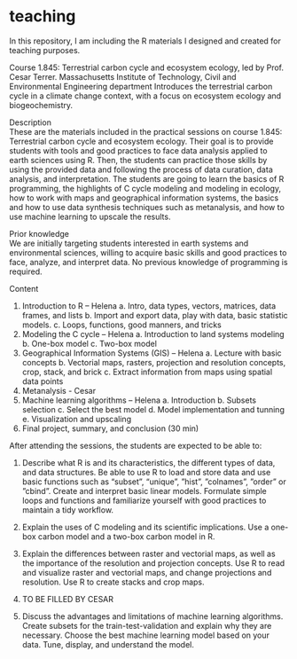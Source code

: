 # teaching
In this repository, I am including the R materials I designed and created for teaching purposes.

Course 1.845: Terrestrial carbon cycle and ecosystem ecology, led by Prof. Cesar Terrer.
Massachusetts Institute of Technology, Civil and Environmental Engineering department
Introduces the terrestrial carbon cycle in a climate change context, with a focus on ecosystem ecology and biogeochemistry.

Description <br/>
These are the materials included in the practical sessions on course 1.845: Terrestrial carbon cycle and ecosystem ecology. Their goal is to provide students with tools and good practices to face data analysis applied to earth sciences using R. Then, the students can practice those skills by using the provided data and following the process of data curation, data analysis, and interpretation. The students are going to learn the basics of R programming, the highlights of C cycle modeling and modeling in ecology, how to work with maps and geographical information systems, the basics and how to use data synthesis techniques such as metanalysis, and how to use machine learning to upscale the results.

Prior knowledge <br/>
We are initially targeting students interested in earth systems and environmental sciences, willing to acquire basic skills and good practices to face, analyze, and interpret data. No previous knowledge of programming is required.

Content

1.	Introduction to R – Helena
    a.	Intro, data types, vectors, matrices, data frames, and lists
    b.	Import and export data, play with data, basic statistic models.
    c.	Loops, functions, good manners, and tricks
2.	Modeling the C cycle – Helena
    a.	Introduction to land systems modeling
    b.	One-box model
    c.	Two-box model
3.	Geographical Information Systems (GIS) – Helena
    a.	Lecture with basic concepts
    b.	Vectorial maps, rasters, projection and resolution concepts, crop, stack, and brick
    c.	Extract information from maps using spatial data points
4.	Metanalysis - Cesar
5.	Machine learning algorithms – Helena
    a.	Introduction
    b.	Subsets selection
    c.	Select the best model
    d.	Model implementation and tunning
    e.	Visualization and upscaling
6.	Final project, summary, and conclusion (30 min)

After attending the sessions, the students are expected to be able to:

1.	Describe what R is and its characteristics, the different types of data, and data structures.
Be able to use R to load and store data and use basic functions such as “subset”, “unique”, ”hist”, ”colnames”, ”order” or ”cbind”.
Create and interpret basic linear models.
Formulate simple loops and functions and familiarize yourself with good practices to maintain a tidy workflow.

2.	Explain the uses of C modeling and its scientific implications.
Use a one-box carbon model and a two-box carbon model in R.

3.	Explain the differences between raster and vectorial maps, as well as the importance of the resolution and projection concepts.
Use R to read and visualize raster and vectorial maps, and change projections and resolution.
Use R to create stacks and crop maps.

4.	TO BE FILLED BY CESAR

5.	Discuss the advantages and limitations of machine learning algorithms.
Create subsets for the train-test-validation and explain why they are necessary.
Choose the best machine learning model based on your data.
Tune, display, and understand the model.



